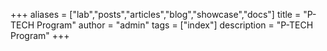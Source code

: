 +++
aliases = ["lab","posts","articles","blog","showcase","docs"]
title = "P-TECH Program"
author = "admin"
tags = ["index"]
description = "P-TECH Program"
+++
